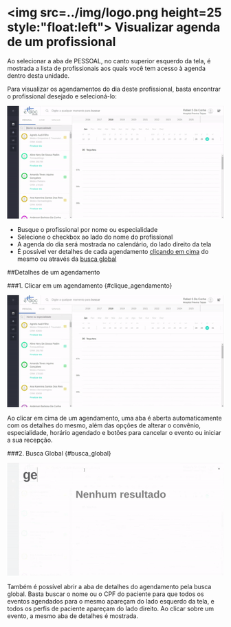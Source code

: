 # <img src=../img/logo.png height=25 style:"float:left"> Visualizar agenda de um profissional

Ao selecionar a aba de PESSOAL, no canto superior esquerdo da tela, é mostrada a lista de profissionais aos quais você tem acesso à agenda dentro desta unidade.

Para visualizar os agendamentos do dia deste profissional, basta encontrar o profissional desejado e selecioná-lo:

<div class="left-float-framme framme70">
	<img src="../img/calendario/visualizar_agenda.gif">
</div>

<div class="right-float-framme framme28">
	<ul>
		<li>Busque o profissional por nome ou especialidade</li>
		<li>Selecione o checkbox ao lado do nome do profissional</	li>
		<li>A agenda do dia será mostrada no calendário, do lado direito da tela</li>
		<li>É possível ver detalhes de cada agendamento <a href="#clique_agendamento">clicando em cima</a> do mesmo ou através da <a href="#busca_global">busca global</a></li>
	</ul>
</div>

<div style="clear: left;"></div>



##Detalhes de um agendamento

###1. Clicar em um agendamento  {#clique_agendamento}

<div class="left-float-framme framme50">
	<img src="../img/calendario/detalhes1.gif">
</div>

Ao clicar em cima de um agendamento, uma aba é aberta automaticamente com os detalhes do mesmo, além das opções de alterar o convênio, especialidade, horário agendado e botões para cancelar o evento ou iniciar a sua recepção.  
<div style="clear: left;"></div>


###2. Busca Global {#busca_global}

<div class="left-float-framme framme50">
	<img src="../img/calendario/detalhes2.gif">
</div>

Também é possível abrir a aba de detalhes do agendamento pela busca global. Basta buscar o nome ou o CPF do paciente para que todos os eventos agendados para o mesmo apareçam do lado esquerdo da tela, e todos os perfis de paciente apareçam do lado direito. Ao clicar sobre um evento, a mesmo aba de detalhes é mostrada.
<div style="clear: left;"></div>
